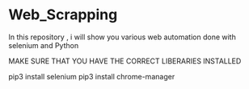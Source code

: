 # Web_Scrapping
In this repository , i will show you various web automation done with selenium and Python

MAKE SURE THAT YOU HAVE THE CORRECT LIBERARIES INSTALLED 

pip3 install selenium 
pip3 install chrome-manager

